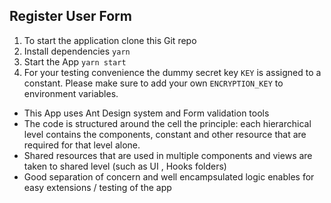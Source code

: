 ## Register User Form

1. To start the application clone this Git repo
2. Install dependencies `yarn`
3. Start the App `yarn start`
4. For your testing convenience the dummy secret key `KEY` is assigned to a constant. Please make sure to add your own `ENCRYPTION_KEY` to environment variables.

- This App uses Ant Design system and Form validation tools
- The code is structured around the cell the principle: each hierarchical level contains the components, constant and other resource that are required for that level alone.
- Shared resources that are used in multiple components and views are taken to shared level (such as UI , Hooks folders)
- Good separation of concern and well encampsulated logic enables for easy extensions / testing of the app
